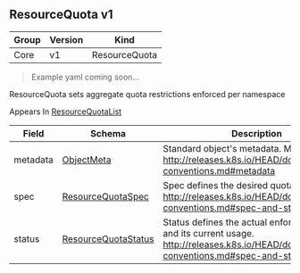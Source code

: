 ## ResourceQuota v1

Group        | Version     | Kind
------------ | ---------- | -----------
Core | v1 | ResourceQuota

> Example yaml coming soon...



ResourceQuota sets aggregate quota restrictions enforced per namespace

<aside class="notice">
Appears In  <a href="#resourcequotalist-v1">ResourceQuotaList</a> </aside>

Field        | Schema     | Description
------------ | ---------- | -----------
metadata | [ObjectMeta](#objectmeta-v1) | Standard object's metadata. More info: http://releases.k8s.io/HEAD/docs/devel/api-conventions.md#metadata
spec | [ResourceQuotaSpec](#resourcequotaspec-v1) | Spec defines the desired quota. http://releases.k8s.io/HEAD/docs/devel/api-conventions.md#spec-and-status
status | [ResourceQuotaStatus](#resourcequotastatus-v1) | Status defines the actual enforced quota and its current usage. http://releases.k8s.io/HEAD/docs/devel/api-conventions.md#spec-and-status

